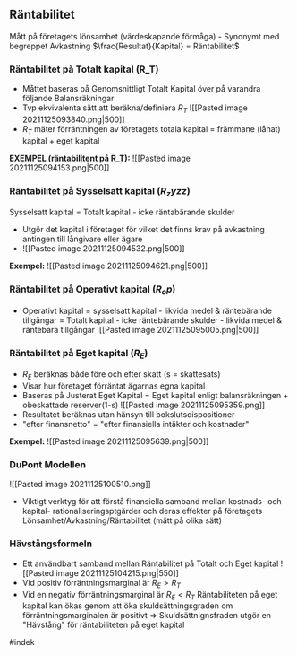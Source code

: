 ## Räntabilitet
Mått på företagets lönsamhet (värdeskapande förmåga)
		- Synonymt med begreppet Avkastning
$\frac{Resultat}{Kapital} = Räntabilitet$

### Räntabilitet på Totalt kapital (R_T)
- Måttet baseras på Genomsnittligt Totalt Kapital över på varandra följande Balansräkningar
- Tvp ekvivalenta sätt att beräkna/definiera $R_T$
 ![[Pasted image 20211125093840.png|500]]
- $R_T$ mäter förräntningen av företagets totala kapital = främmane (lånat) kapital + eget kapital

**EXEMPEL (räntabilitent på R_T):**
![[Pasted image 20211125094153.png|500]]

### Räntabilitet på Sysselsatt kapital ($R_zyzz$)
Sysselsatt kapital = Totalt kapital - icke räntabärande skulder
- Utgör det kapital i företaget för vilket det finns krav på avkastning antingen till långivare eller ägare
- ![[Pasted image 20211125094532.png|500]]

**Exempel:**
![[Pasted image 20211125094621.png|500]]

### Räntabilitet på Operativt kapital ($R_op$)
- Operativt kapital = sysselsatt kapital - likvida medel & räntebärande tillgångar = Totalt kapital - icke räntebärande skulder - likvida medel & räntebara tillgångar
![[Pasted image 20211125095005.png|500]]

### Räntabilitet på Eget kapital ($R_E$)
- $R_E$ beräknas både före och efter skatt (s = skattesats)
- Visar hur företaget förräntat ägarnas egna kapital
- Baseras på Justerat Eget Kapital = Eget kapital enligt balansräkningen + obeskattade reserver(1-s)
![[Pasted image 20211125095359.png]]
- Resultatet beräknas utan hänsyn till bokslutsdispositioner
- "efter finansnetto" = "efter finansiella intäkter och kostnader"

**Exempel:**
![[Pasted image 20211125095639.png|500]]

### DuPont Modellen
![[Pasted image 20211125100510.png]]

- Viktigt verktyg för att förstå finansiella samband mellan kostnads- och kapital- rationaliseringsptgärder och deras effekter på företagets Lönsamhet/Avkastning/Räntabilitet (mätt på olika sätt)

### Hävstångsformeln
- Ett användbart samband mellan Räntabilitet på Totalt och Eget kapital
![[Pasted image 20211125104215.png|550]]
- Vid positiv förräntningsmarginal är $R_E > R_T$
- Vid en negativ förräntningsmarginal är $R_E < R_T$
Räntabiliteten på eget kapital kan ökas genom att öka skuldsättningsgraden om förräntningsmarginalen är positivt
=> Skuldsättnignsfraden utgör en "Hävstång" för räntabiliteten på eget kapital



#indek